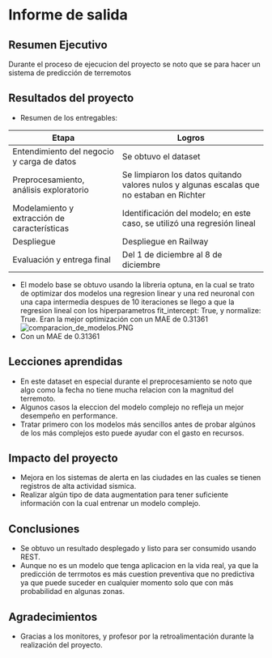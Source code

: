 <!-- #region -->
# Informe de salida

## Resumen Ejecutivo

Durante el proceso de ejecucion del proyecto se noto que se para hacer un sistema de predicción de terremotos 



## Resultados del proyecto

- Resumen de los entregables:

| Etapa                                        | Logros                                                                                    |
|----------------------------------------------|-------------------------------------------------------------------------------------------|
| Entendimiento del negocio y carga de datos   | Se obtuvo el dataset                                                                      |
| Preprocesamiento, análisis exploratorio      | Se limpiaron los datos quitando valores nulos y algunas escalas que no estaban en Richter |
| Modelamiento y extracción de características | Identificación del modelo; en este caso, se utilizó una regresión lineal                  |
| Despliegue                                   | Despliegue en Railway                                                                     |
| Evaluación y entrega final                   | Del 1 de diciembre al 8 de diciembre                                                      |



- El modelo base se obtuvo usando la libreria optuna, en la cual se trato de optimizar dos modelos una regresion linear y una red neuronal con una capa intermedia despues de 10 iteraciones se llego a que la regresion lineal con los hiperparametros fit_intercept: True, y normalize: True. Eran la mejor optimización con un MAE de 0.31361
![comparacion_de_modelos.PNG](attachment:comparacion_de_modelos.PNG)
- Con un MAE de 0.31361

## Lecciones aprendidas

- En este dataset en especial durante el preprocesamiento se noto que algo como la fecha no tiene mucha relacion con la magnitud del terremoto.
- Algunos casos la eleccion del modelo complejo no refleja un mejor desempeño en performance.
- Tratar primero con los modelos más sencillos antes de probar algúnos de los más complejos esto puede ayudar con el gasto en recursos.



## Impacto del proyecto

- Mejora en los sistemas de alerta en las ciudades en las cuales se tienen registros de alta actividad sismica.
- Realizar algún tipo de data augmentation para tener suficiente información con la cual entrenar un modelo complejo.

## Conclusiones

- Se obtuvo un resultado desplegado y listo para ser consumido usando REST.
- Aunque no es un modelo que tenga aplicacion en la vida real, ya que la predicción de terrmotos es más cuestion preventiva que no predictiva ya que puede suceder en cualquier momento solo que con más probabilidad en algunas zonas.

## Agradecimientos

- Gracias a los monitores, y profesor por la retroalimentación durante la realización del proyecto.
<!-- #endregion -->
